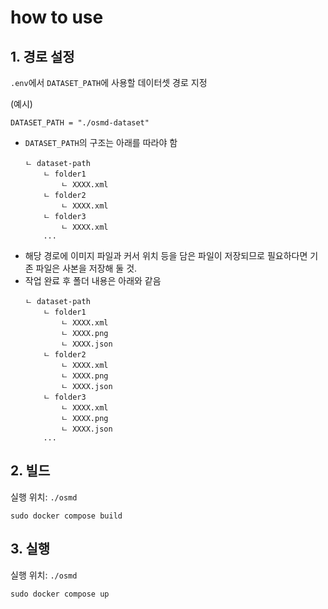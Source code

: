# how to use

## 1. 경로 설정

`.env`에서 `DATASET_PATH`에 사용할 데이터셋 경로 지정

(예시)

```
DATASET_PATH = "./osmd-dataset"
```

- `DATASET_PATH`의 구조는 아래를 따라야 함
  ```
  ㄴ dataset-path
      ㄴ folder1
          ㄴ XXXX.xml
      ㄴ folder2
          ㄴ XXXX.xml
      ㄴ folder3
          ㄴ XXXX.xml
      ...
  ```
- 해당 경로에 이미지 파일과 커서 위치 등을 담은 파일이 저장되므로 필요하다면 기존 파일은 사본을 저장해 둘 것.
- 작업 완료 후 폴더 내용은 아래와 같음
  ```
  ㄴ dataset-path
      ㄴ folder1
          ㄴ XXXX.xml
          ㄴ XXXX.png
          ㄴ XXXX.json
      ㄴ folder2
          ㄴ XXXX.xml
          ㄴ XXXX.png
          ㄴ XXXX.json
      ㄴ folder3
          ㄴ XXXX.xml
          ㄴ XXXX.png
          ㄴ XXXX.json
      ...
  ```

## 2. 빌드

실행 위치: `./osmd`

```
sudo docker compose build
```

## 3. 실행

실행 위치: `./osmd`

```
sudo docker compose up
```
